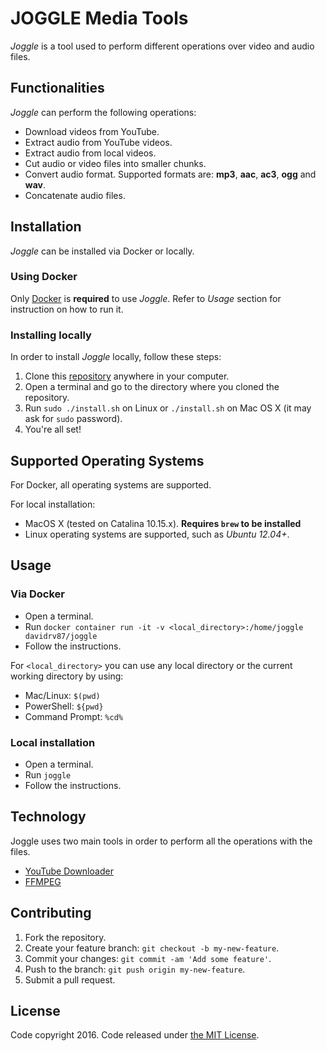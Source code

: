 # JOGGLE Media Tools

*Joggle* is a tool used to perform different operations over video and audio files.

## Functionalities

*Joggle* can perform the following operations:

* Download videos from YouTube.
* Extract audio from YouTube videos.
* Extract audio from local videos.
* Cut audio or video files into smaller chunks.
* Convert audio format. Supported formats are: **mp3**, **aac**, **ac3**, **ogg** and **wav**.
* Concatenate audio files.

## Installation

*Joggle* can be installed via Docker or locally.

### Using Docker

Only [Docker][docker] is **required** to use *Joggle*. Refer to *Usage* section for instruction on how to run it.

### Installing locally

In order to install *Joggle* locally, follow these steps:

1. Clone this [repository][repository] anywhere in your computer.
2. Open a terminal and go to the directory where you cloned the repository.
3. Run `sudo ./install.sh` on Linux or `./install.sh` on Mac OS X (it may ask for `sudo` password).
4. You're all set!

## Supported Operating Systems

For Docker, all operating systems are supported.

For local installation:
* MacOS X (tested on Catalina 10.15.x). **Requires `brew` to be installed**
* Linux operating systems are supported, such as *Ubuntu 12.04+*.

## Usage

### Via Docker

* Open a terminal.
* Run `docker container run -it -v <local_directory>:/home/joggle davidrv87/joggle`
* Follow the instructions.

For `<local_directory>` you can use any local directory or the current working directory by using:
* Mac/Linux: `$(pwd)`
* PowerShell: `${pwd}`
* Command Prompt: `%cd%`

### Local installation

* Open a terminal.
* Run `joggle`
* Follow the instructions.

## Technology

Joggle uses two main tools in order to perform all the operations with the files.

* [YouTube Downloader][youtube-dl]
* [FFMPEG][ffmpeg]

## Contributing

1. Fork the repository.
2. Create your feature branch: `git checkout -b my-new-feature`.
3. Commit your changes: `git commit -am 'Add some feature'`.
4. Push to the branch: `git push origin my-new-feature`.
5. Submit a pull request.

## License

Code copyright 2016. Code released under [the MIT License][license].

[docker]: https://www.docker.com
[repository]: https://github.com/davidrv87/joggle
[youtube-dl]: http://youtube-dl.org/
[ffmpeg]: https://ffmpeg.org/
[license]: https://github.com/davidrv87/joggle/blob/master/LICENSE.txt